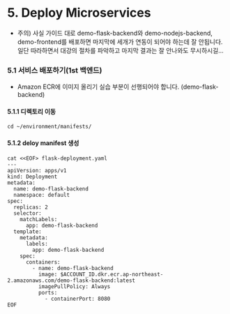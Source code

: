 # 5. Deploy Microservices

* 주의) 사실 가이드 대로 demo-flask-backend와 demo-nodejs-backend, demo-frontend를 배포하면 마지막에 세개가 연동이 되어야 하는데 잘 안됩니다. 일단 따라하면서 대강의 절차를 파악하고 마지막 결과는 잘 안나와도 무시하시길...

### 5.1 서비스 배포하기(1st 백엔드)
* Amazon ECR에 이미지 올리기 실습 부분이 선행되어야 합니다. (demo-flask-backend)

#### 5.1.1 디렉토리 이동
```
cd ~/environment/manifests/
```


#### 5.1.2 deloy manifest 생성	
```
cat <<EOF> flask-deployment.yaml
---
apiVersion: apps/v1
kind: Deployment
metadata:
  name: demo-flask-backend
  namespace: default
spec:
  replicas: 2
  selector:
    matchLabels:
      app: demo-flask-backend
  template:
    metadata:
      labels:
        app: demo-flask-backend
    spec:
      containers:
        - name: demo-flask-backend
          image: $ACCOUNT_ID.dkr.ecr.ap-northeast-2.amazonaws.com/demo-flask-backend:latest
          imagePullPolicy: Always
          ports:
            - containerPort: 8080
EOF
```

